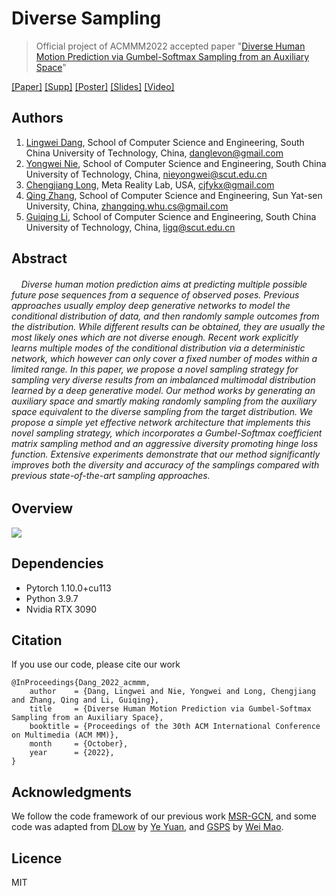 # Diverse Sampling
> Official project of ACMMM2022 accepted paper "[Diverse Human Motion Prediction via Gumbel-Softmax Sampling from an Auxiliary Space]()"

[\[Paper\]]()
[\[Supp\]]()
[\[Poster\]]()
[\[Slides\]]()
[\[Video\]]()


## Authors

1. [Lingwei Dang](https://github.com/Droliven), School of Computer Science and Engineering, South China University of Technology, China, [danglevon@gmail.com](mailto:danglevon@gmail.com)
2. [Yongwei Nie](https://nieyongwei.net), School of Computer Science and Engineering, South China University of Technology, China, [nieyongwei@scut.edu.cn](mailto:nieyongwei@scut.edu.cn)
3. [Chengjiang Long](http://www.chengjianglong.com), Meta Reality Lab, USA, [cjfykx@gmail.com](mailto:cjfykx@gmail.com)
4. [Qing Zhang](http://zhangqing-home.net/), School of Computer Science and Engineering, Sun Yat-sen University, China, [zhangqing.whu.cs@gmail.com](mailto:zhangqing.whu.cs@gmail.com)
5. [Guiqing Li](http://www2.scut.edu.cn/cs/2017/0629/c22284a328097/page.htm), School of Computer Science and Engineering, South China University of Technology, China, [ligq@scut.edu.cn](mailto:ligq@scut.edu.cn)

## Abstract
###### &nbsp;&nbsp;&nbsp; Diverse human motion prediction aims at predicting multiple possible future pose sequences from a sequence of observed poses. Previous approaches usually employ deep generative networks to model the conditional distribution of data, and then randomly sample outcomes from the distribution. While different results can be obtained, they are usually the most likely ones which are not diverse enough. Recent work explicitly learns multiple modes of the conditional distribution via a deterministic network, which however can only cover a fixed number of modes within a limited range. In this paper, we propose a novel sampling strategy for sampling very diverse results from an imbalanced multimodal distribution learned by a deep generative model. Our method works by generating an auxiliary space and smartly making randomly sampling from the auxiliary space equivalent to the diverse sampling from the target distribution. We propose a simple yet effective network architecture that implements this novel sampling strategy, which incorporates a Gumbel-Softmax coefficient matrix sampling method and an aggressive diversity promoting hinge loss function. Extensive experiments demonstrate that our method significantly improves both the diversity and accuracy of the samplings compared with previous state-of-the-art sampling approaches.

## Overview

<a href="./assets/7627-poster.pdf">
  <img src="./assets/7627-poster.png" />
</a>



## Dependencies

* Pytorch 1.10.0+cu113
* Python 3.9.7
* Nvidia RTX 3090

[//]: # (## Get the data)

[//]: # ([Human3.6m]&#40;http://vision.imar.ro/human3.6m/description.php&#41; in exponential map can be downloaded from [here]&#40;http://www.cs.stanford.edu/people/ashesh/h3.6m.zip&#41;.)

[//]: # ()
[//]: # ([HumanEva-I]&#40;http://mocap.cs.cmu.edu/&#41; was obtained from the [repo]&#40;https://github.com/chaneyddtt/Convolutional-Sequence-to-Sequence-Model-for-Human-Dynamics&#41; of ConvSeq2Seq paper.)

[//]: # ()
[//]: # (## About datasets)

[//]: # ()
[//]: # (Human3.6M dataset)

[//]: # ()
[//]: # (+ A pose in h3.6m has 32 joints, from which we choose 22, and build the multi-scale by 22 -> 12 -> 7 -> 4 dividing manner.)

[//]: # (+ We use S5 / S11 as test / valid dataset, and the rest as train dataset, testing is done on the 15 actions separately, on each we use all data instead of the randomly selected 8 samples.)

[//]: # (+ Some joints of the origin 32 have the same position)

[//]: # (+ The input / output length is 10 / 25)

[//]: # ()
[//]: # (HumanEva-I dataset)

[//]: # ()
[//]: # (+ A pose in cmu has 38 joints, from which we choose 25, and build the multi-scale by 25 -> 12 -> 7 -> 4 dividing manner.)

[//]: # (+ CMU does not have valid dataset, testing is done on the 8 actions separately, on each we use all data instead of the random selected 8 samples.)

[//]: # (+ Some joints of the origin 38 have the same position)

[//]: # (+ The input / output length is 10 / 25)

[//]: # ()
[//]: # (## Train)

[//]: # ()
[//]: # (+ train on Human3.6M:)

[//]: # ()
[//]: # (  `python main.py --exp_name=h36m --is_train=1 --output_n=25 --dct_n=35 --test_manner=all`)

[//]: # ()
[//]: # (+ train on CMU Mocap:)

[//]: # ()
[//]: # (  `python main.py --exp_name=cmu --is_train=1 --output_n=25 --dct_n=35 --test_manner=all`)

[//]: # ()
[//]: # ()
[//]: # (## Evaluate and visualize results)

[//]: # ()
[//]: # (+ evaluate on Human3.6M:)

[//]: # ()
[//]: # (  `python main.py --exp_name=h36m --is_load=1 --model_path=ckpt/pretrained/h36m_in10out25dctn35_best_err57.9256.pth --output_n=25 --dct_n=35 --test_manner=all`)

[//]: # ()
[//]: # (+ evaluate on CMU Mocap: )

[//]: # (  )
[//]: # (  `python main.py --exp_name=cmu --is_load=1 --model_path=ckpt/pretrained/cmu_in10out25dctn35_best_err37.2310.pth --output_n=25 --dct_n=35 --test_manner=all`)

[//]: # ()
[//]: # (## Results)

[//]: # ()
[//]: # (H3.6M-10/25/35-all | 80 | 160 | 320 | 400 | 560 | 1000 | -)

[//]: # (:----: | :----: | :----: | :----: | :----: | :----: | :----: | :----:)

[//]: # (walking | 12.16 | 22.65 | 38.65 | 45.24 | 52.72 | 63.05 | -)

[//]: # ()
[//]: # ()
[//]: # (****)

[//]: # ()
[//]: # (CMU-10/25/35-all | 80 | 160 | 320 | 400 | 560 | 1000 | -)

[//]: # (:----: | :----: | :----: | :----: | :----: | :----: | :----: | :----:)

[//]: # (basketball | 10.24 | 18.64 | 36.94 | 45.96 | 61.12 | 86.24 | -)


  
## Citation

If you use our code, please cite our work

```
@InProceedings{Dang_2022_acmmm,
    author    = {Dang, Lingwei and Nie, Yongwei and Long, Chengjiang and Zhang, Qing and Li, Guiqing},
    title     = {Diverse Human Motion Prediction via Gumbel-Softmax Sampling from an Auxiliary Space},
    booktitle = {Proceedings of the 30th ACM International Conference on Multimedia (ACM MM)},
    month     = {October},
    year      = {2022},
}
```

## Acknowledgments

We follow the code framework of our previous work [MSR-GCN](https://github.com/Droliven/MSRGCN), and some code was adapted from [DLow](https://github.com/Khrylx/DLow) by [Ye Yuan](https://github.com/Khrylx), and [GSPS](https://github.com/wei-mao-2019/gsps) by [Wei Mao](https://github.com/wei-mao-2019). 

## Licence
MIT
